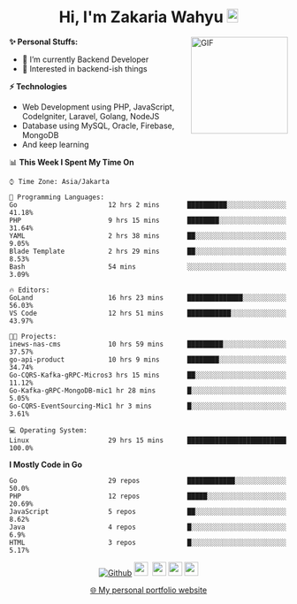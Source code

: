 <h1 align="center">Hi, I'm Zakaria Wahyu <img src="https://github.com/TheDudeThatCode/TheDudeThatCode/blob/master/Assets/Hi.gif" width="20px" height="25px"></h1>

<img align="right" alt="GIF" height="175px" src="https://www.nayakapratama.co.id/wp-content/uploads/2019/07/Website-Maintenance.gif" />

**✨ Personal Stuffs:**
- 🔭 I’m currently Backend Developer
- 🌱 Interested in backend-ish things

**⚡ Technologies**
- Web Development using PHP, JavaScript, CodeIgniter, Laravel, Golang, NodeJS
- Database using MySQL, Oracle, Firebase, MongoDB
- And keep learning

<!--START_SECTION:waka-->
📊 **This Week I Spent My Time On** 

```text
⌚︎ Time Zone: Asia/Jakarta

💬 Programming Languages: 
Go                       12 hrs 2 mins       ██████████░░░░░░░░░░░░░░░   41.18% 
PHP                      9 hrs 15 mins       ████████░░░░░░░░░░░░░░░░░   31.64% 
YAML                     2 hrs 38 mins       ██░░░░░░░░░░░░░░░░░░░░░░░   9.05% 
Blade Template           2 hrs 29 mins       ██░░░░░░░░░░░░░░░░░░░░░░░   8.53% 
Bash                     54 mins             ░░░░░░░░░░░░░░░░░░░░░░░░░   3.09%

🔥 Editors: 
GoLand                   16 hrs 23 mins      ██████████████░░░░░░░░░░░   56.03% 
VS Code                  12 hrs 51 mins      ███████████░░░░░░░░░░░░░░   43.97%

🐱‍💻 Projects: 
inews-nas-cms            10 hrs 59 mins      █████████░░░░░░░░░░░░░░░░   37.57% 
go-api-product           10 hrs 9 mins       ████████░░░░░░░░░░░░░░░░░   34.74% 
Go-CQRS-Kafka-gRPC-Micros3 hrs 15 mins       ██░░░░░░░░░░░░░░░░░░░░░░░   11.12% 
Go-Kafka-gRPC-MongoDB-mic1 hr 28 mins        █░░░░░░░░░░░░░░░░░░░░░░░░   5.05% 
Go-CQRS-EventSourcing-Mic1 hr 3 mins         █░░░░░░░░░░░░░░░░░░░░░░░░   3.61%

💻 Operating System: 
Linux                    29 hrs 15 mins      █████████████████████████   100.0%

```

**I Mostly Code in Go** 

```text
Go                       29 repos            ████████████░░░░░░░░░░░░░   50.0% 
PHP                      12 repos            █████░░░░░░░░░░░░░░░░░░░░   20.69% 
JavaScript               5 repos             ██░░░░░░░░░░░░░░░░░░░░░░░   8.62% 
Java                     4 repos             █░░░░░░░░░░░░░░░░░░░░░░░░   6.9% 
HTML                     3 repos             █░░░░░░░░░░░░░░░░░░░░░░░░   5.17%

```



<!--END_SECTION:waka-->

<p align="center">
<a href="https://github.com/zakariawahyu" target="_blank"><img alt="Github" src="https://img.shields.io/badge/GitHub-%2312100E.svg?&style=for-the-badge&logo=Github&logoColor=white" /></a>
<a href="https://www.twitter.com/_zakariawahyu"><img src="https://img.shields.io/badge/twitter-%231DA1F2.svg?&style=for-the-badge&logo=twitter&logoColor=white" height=25></a> 
<a href="https://www.linkedin.com/in/zakariawahyu"><img src="https://img.shields.io/badge/linkedin-%230077B5.svg?&style=for-the-badge&logo=linkedin&logoColor=white" height=25></a> 
<a href="https://www.instagram.com/_zakariawahyu"><img src="https://img.shields.io/badge/instagram-%23E4405F.svg?&style=for-the-badge&logo=instagram&logoColor=white" height=25></a>
<a href="https://medium.com/@zakariawahyu"><img src="https://img.shields.io/badge/Medium-12100E?style=for-the-badge&logo=medium&logoColor=white" height=25></a>
</p>
<p align="center"><a href="https://www.zakariawahyu.com" target="_blank">🌐 My personal portfolio website</a></p>
